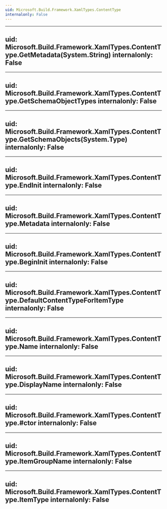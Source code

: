 ```yaml
---
uid: Microsoft.Build.Framework.XamlTypes.ContentType
internalonly: False
---
```


---
uid: Microsoft.Build.Framework.XamlTypes.ContentType.GetMetadata(System.String)
internalonly: False
---

---
uid: Microsoft.Build.Framework.XamlTypes.ContentType.GetSchemaObjectTypes
internalonly: False
---

---
uid: Microsoft.Build.Framework.XamlTypes.ContentType.GetSchemaObjects(System.Type)
internalonly: False
---

---
uid: Microsoft.Build.Framework.XamlTypes.ContentType.EndInit
internalonly: False
---

---
uid: Microsoft.Build.Framework.XamlTypes.ContentType.Metadata
internalonly: False
---

---
uid: Microsoft.Build.Framework.XamlTypes.ContentType.BeginInit
internalonly: False
---

---
uid: Microsoft.Build.Framework.XamlTypes.ContentType.DefaultContentTypeForItemType
internalonly: False
---

---
uid: Microsoft.Build.Framework.XamlTypes.ContentType.Name
internalonly: False
---

---
uid: Microsoft.Build.Framework.XamlTypes.ContentType.DisplayName
internalonly: False
---

---
uid: Microsoft.Build.Framework.XamlTypes.ContentType.#ctor
internalonly: False
---

---
uid: Microsoft.Build.Framework.XamlTypes.ContentType.ItemGroupName
internalonly: False
---

---
uid: Microsoft.Build.Framework.XamlTypes.ContentType.ItemType
internalonly: False
---
